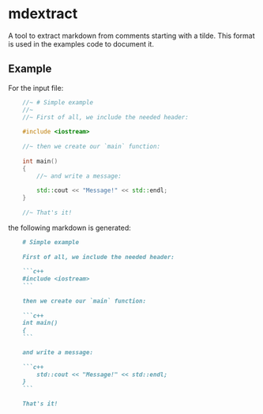 # mdextract

A tool to extract markdown from comments starting with a tilde. This
format is used in the examples code to document it.

## Example

For the input file:

```c++
    //~ # Simple example
    //~
    //~ First of all, we include the needed header:
    
    #include <iostream>
    
    //~ then we create our `main` function:
    
    int main()
    {
        //~ and write a message:
        
        std::cout << "Message!" << std::endl;
    }
    
    //~ That's it!
```

the following markdown is generated:

```markdown
    # Simple example
    
    First of all, we include the needed header:
    
    ```c++
    #include <iostream>
    ```
    
    then we create our `main` function:
    
    ```c++
    int main()
    {
    ```
    
    and write a message:
    
    ```c++
        std::cout << "Message!" << std::endl;
    }
    ```
    
    That's it!
```